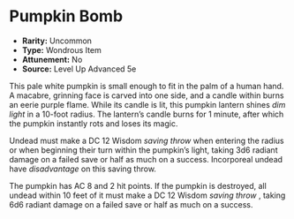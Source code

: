 # Pumpkin Bomb

- **Rarity:** Uncommon
- **Type:** Wondrous Item
- **Attunement:** No
- **Source:** Level Up Advanced 5e

This pale white pumpkin is small enough to fit in the palm of a human hand. A macabre, grinning face is carved into one side, and a candle within burns an eerie purple flame. While its candle is lit, this pumpkin lantern shines _dim light_  in a 10-foot radius. The lantern’s candle burns for 1 minute, after which the pumpkin instantly rots and loses its magic.

Undead must make a DC 12 Wisdom _saving throw_  when entering the radius or when beginning their turn within the pumpkin’s light, taking 3d6 radiant damage on a failed save or half as much on a success. Incorporeal undead have _disadvantage_  on this saving throw.

The pumpkin has AC 8 and 2 hit points. If the pumpkin is destroyed, all undead within 10 feet of it must make a DC 12 Wisdom _saving throw_ , taking 6d6 radiant damage on a failed save or half as much on a success.
